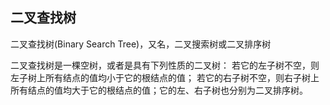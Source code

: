 ## 二叉查找树

二叉查找树(Binary Search Tree)，又名，二叉搜索树或二叉排序树

二叉查找树是一棵空树，或者是具有下列性质的二叉树： 若它的左子树不空，则左子树上所有结点的值均小于它的根结点的值； 若它的右子树不空，则右子树上所有结点的值均大于它的根结点的值；它的左、右子树也分别为二叉排序树。